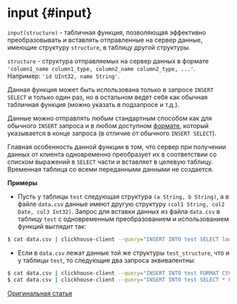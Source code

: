 # input {#input}

`input(structure)` - табличная функция, позволяющая эффективно преобразовывать и вставлять отправленные на сервер данные,
имеющие структуру `structure`, в таблицу другой структуры.

`structure` - структура отправляемых на сервер данных в формате `'column1_name column1_type, column2_name column2_type, ...'`.
Например: `'id UInt32, name String'`.

Данная функция может быть использована только в запросе `INSERT SELECT` и только один раз, но в остальном ведет себя
как обычная табличная функция (можно указать в подзапросе и т.д.).

Данные можно отправлять любым стандартным способом как для обычного `INSERT` запроса и в любом
доступном [формате](../../interfaces/formats.md#formats), который указывается в конце
запроса (в отличие от обычного `INSERT SELECT`).

Главная особенность данной функции в том, что сервер при получении данных от клиента
одновременно преобразует их в соответствии со списком выражений в `SELECT` части и вставляет в целевую таблицу. Временная таблица
со всеми переданными данными не создается.

**Примеры**

-   Пусть у таблицы `test` следующая структура `(a String, b String)`,
    а в файле `data.csv` данные имеют другую структуру `(col1 String, col2 Date, col3 Int32)`. Запрос для вставки
    данных из файла `data.csv` в таблицу `test` с одновременным преобразованием и использованием функций выглядит так:

<!-- -->

``` bash
$ cat data.csv | clickhouse-client --query="INSERT INTO test SELECT lower(col1), col3 * col3 FROM input('col1 String, col2 Date, col3 Int32') FORMAT CSV";
```

-   Если в `data.csv` лежат данные той же структуры `test_structure`, что и у таблицы `test`, то следующие два запроса эквивалентны:

<!-- -->

``` bash
$ cat data.csv | clickhouse-client --query="INSERT INTO test FORMAT CSV"
$ cat data.csv | clickhouse-client --query="INSERT INTO test SELECT * FROM input('test_structure') FORMAT CSV"
```

[Оригинальная статья](https://clickhouse.tech/docs/ru/query_language/table_functions/input/) <!--hide-->
